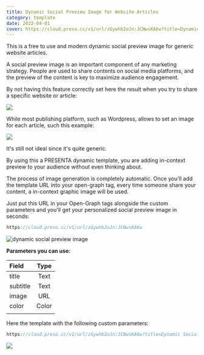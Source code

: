 ```yaml
---
title: Dynamic Social Preview Image for Website Articles
category: template
date: 2022-04-01
cover: https://cloud.preso.cc/v1/url/zGywhb2oJn:JCNwsKA6w?title=Dynamic Social Preview Image for Website Articles&subtitle=Released at 1st April, 2022&image=https://source.unsplash.com/random/
---
```


This is a free to use and modern dynamic social preview image for generic website articles.

A social preview image is an important component of any marketing strategy. People are used to share contents on social media platforms, and the preview of the content is key to maximize audience engagement.

By not having this feature correctly set here the result when you try to share a specific website or article:

![](../blog/covers/apple-og.png)

While most publishing platform, such as Wordpress, allows to set an image for each article, such this example:

![](../blog/covers/tc-og.png)

It's still not ideal since it's quite generic.

By using this a PRESENTA dynamic template, you are adding in-context preview to your audience without even thinking about.

The process of image generation is completely automatic.
Once you'll add the template URL into your open-graph tag, every time someone share your content, a in-context graphic image will be used.

Just put this URL in your Open-Graph tags alongside the custom parameters and you'll get your personalized social preview image in seconds:

```js
https://cloud.preso.cc/v1/url/zGywhb2oJn:JCNwsKA6w
```



![dynamic social preview image](https://cloud.preso.cc/v1/url/zGywhb2oJn:JCNwsKA6w)



**Parameters you can use:**

| Field    | Type  |
| :------- | :---: |
| title    | Text  |
| subtitle | Text  |
| image    |  URL  |
| color    | Color |
|          |       |


Here the template with the following custom parameters:

```js
https://cloud.preso.cc/v1/url/zGywhb2oJn:JCNwsKA6w?title=Dynamic Social Preview Image for Website Articles&subtitle=Released at 1st April, 2022&image=https://source.unsplash.com/random/
```

<img src="https://cloud.preso.cc/v1/url/zGywhb2oJn:JCNwsKA6w?title=Dynamic Social Preview Image for Website Articles&subtitle=Released at 1st April, 2022&image=https://source.unsplash.com/random/" />
